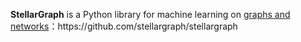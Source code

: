 **StellarGraph** is a Python library for machine learning on [graphs and networks](https://en.wikipedia.org/wiki/Graph_(discrete_mathematics))：https://github.com/stellargraph/stellargraph